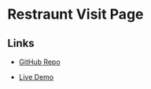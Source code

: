 # Restraunt Visit Page

## Links

- [GitHub Repo](https://github.com/AbhinavGupta-de/WebDHackathon)

- [Live Demo](https://eat-go.netlify.app/)
